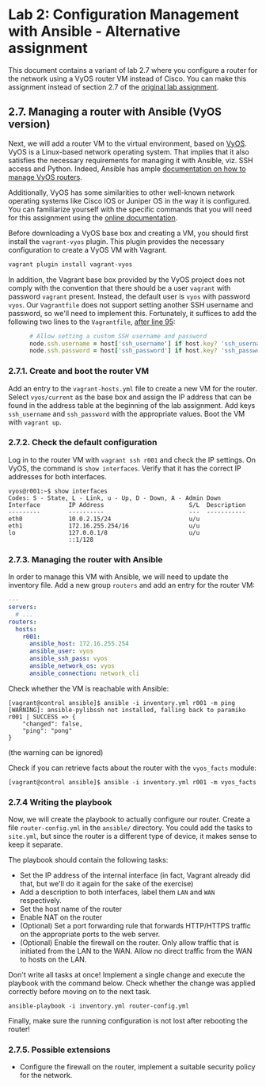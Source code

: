 # Lab 2: Configuration Management with Ansible - Alternative assignment

This document contains a variant of lab 2.7 where you configure a router for the network using a VyOS router VM instead of Cisco. You can make this assignment instead of section 2.7 of the [original lab assignment](2-cfgmgmt.md#27-managing-a-router-with-ansible-cisco-version).

## 2.7. Managing a router with Ansible (VyOS version)

Next, we will add a router VM to the virtual environment, based on [VyOS](https://vyos.io). VyOS is a Linux-based network operating system. That implies that it also satisfies the necessary requirements for managing it with Ansible, viz. SSH access and Python. Indeed, Ansible has ample [documentation on how to manage VyOS routers](https://docs.ansible.com/ansible/latest/collections/vyos/vyos/index.html).

Additionally, VyOS has some similarities to other well-known network operating systems like Cisco IOS or Juniper OS in the way it is configured. You can familiarize yourself with the specific commands that you will need for this assignment using the [online documentation](https://docs.vyos.io/en/equuleus/).

Before downloading a VyOS base box and creating a VM, you should first install the `vagrant-vyos` plugin. This plugin provides the necessary configuration to create a VyOS VM with Vagrant.

```bash
vagrant plugin install vagrant-vyos
```

In addition, the Vagrant base box provided by the VyOS project does not comply with the convention that there should be a user `vagrant` with password `vagrant` present. Instead, the default user is `vyos` with password `vyos`. Our `Vagrantfile` does not support setting another SSH username and password, so we'll need to implement this. Fortunately, it suffices to add the following two lines to the `Vagrantfile`, [after line 95](https://github.com/HoGentTIN/infra-labs/blob/a7cbd21aae9c0a4f68756df2758133cda6b0906f/vmlab/Vagrantfile#L95):

```ruby
      # Allow setting a custom SSH username and password
      node.ssh.username = host['ssh_username'] if host.key? 'ssh_username'
      node.ssh.password = host['ssh_password'] if host.key? 'ssh_password'   
```

### 2.7.1. Create and boot the router VM

Add an entry to the `vagrant-hosts.yml` file to create a new VM for the router. Select `vyos/current` as the base box and assign the IP address that can be found in the address table at the beginning of the lab assignment. Add keys `ssh_username` and `ssh_password` with the appropriate values. Boot the VM with `vagrant up`.

### 2.7.2. Check the default configuration

Log in to the router VM with `vagrant ssh r001` and check the IP settings. On VyOS, the command is `show interfaces`. Verify that it has the correct IP addresses for both interfaces.

```console
vyos@r001:~$ show interfaces
Codes: S - State, L - Link, u - Up, D - Down, A - Admin Down
Interface        IP Address                        S/L  Description
---------        ----------                        ---  -----------
eth0             10.0.2.15/24                      u/u
eth1             172.16.255.254/16                 u/u
lo               127.0.0.1/8                       u/u
                 ::1/128
```

### 2.7.3. Managing the router with Ansible

In order to manage this VM with Ansible, we will need to update the inventory file. Add a new group `routers` and add an entry for the router VM:

```yaml
---
servers:
  # ...
routers:
  hosts:
    r001:
      ansible_host: 172.16.255.254
      ansible_user: vyos
      ansible_ssh_pass: vyos
      ansible_network_os: vyos
      ansible_connection: network_cli
```

Check whether the VM is reachable with Ansible:

```console
[vagrant@control ansible]$ ansible -i inventory.yml r001 -m ping
[WARNING]: ansible-pylibssh not installed, falling back to paramiko
r001 | SUCCESS => {
    "changed": false,
    "ping": "pong"
}
```

(the warning can be ignored)

Check if you can retrieve facts about the router with the `vyos_facts` module:

```console
[vagrant@control ansible]$ ansible -i inventory.yml r001 -m vyos_facts
```

### 2.7.4 Writing the playbook

Now, we will create the playbook to actually configure our router. Create a file `router-config.yml` in the `ansible/` directory. You could add the tasks to `site.yml`, but since the router is a different type of device, it makes sense to keep it separate.

The playbook should contain the following tasks:

- Set the IP address of the internal interface (in fact, Vagrant already did that, but we'll do it again for the sake of the exercise)
- Add a description to both interfaces, label them `LAN` and `WAN` respectively.
- Set the host name of the router
- Enable NAT on the router
- (Optional) Set a port forwarding rule that forwards HTTP/HTTPS traffic on the appropriate ports to the web server.
- (Optional) Enable the firewall on the router. Only allow traffic that is initiated from the LAN to the WAN. Allow no direct traffic from the WAN to hosts on the LAN.

Don't write all tasks at once! Implement a single change and execute the playbook with the command below. Check whether the change was applied correctly before moving on to the next task.

```console
ansible-playbook -i inventory.yml router-config.yml 
```

Finally, make sure the running configuration is not lost after rebooting the router!

### 2.7.5. Possible extensions

- Configure the firewall on the router, implement a suitable security policy for the network.
